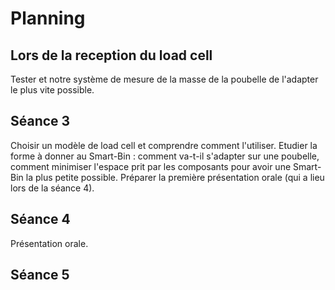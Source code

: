 <h1> Planning </h1>


<h2> Lors de la reception du load cell </h2> 
Tester et notre système de mesure de la masse de la poubelle de l'adapter le plus vite possible.

<h2> Séance 3 </h2>
Choisir un modèle de load cell et comprendre comment l'utiliser.
Etudier la forme à donner au Smart-Bin : comment va-t-il s'adapter sur une poubelle, comment minimiser l'espace prit par les composants pour avoir une Smart-Bin la plus petite possible.
Préparer la première présentation orale (qui a lieu lors de la séance 4).

<h2> Séance 4 </h2>
Présentation orale.

<h2> Séance 5 </h2>
